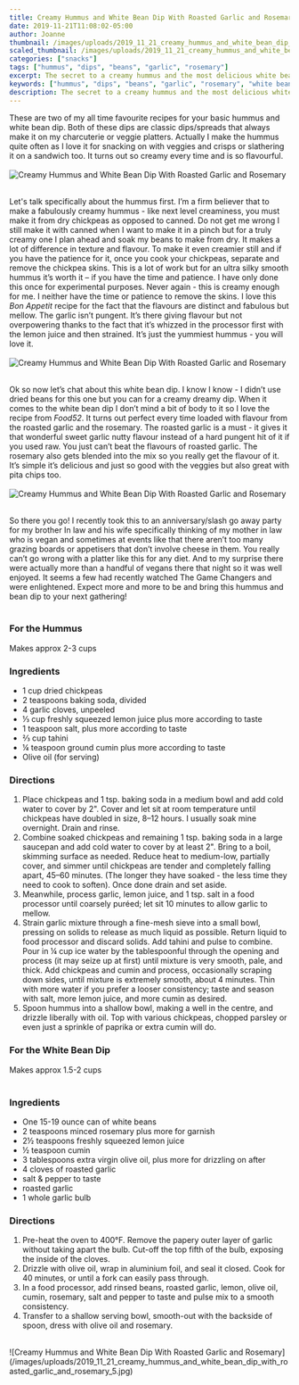 ```yaml
---
title: Creamy Hummus and White Bean Dip With Roasted Garlic and Rosemary
date: 2019-11-21T11:08:02-05:00
author: Joanne
thumbnail: /images/uploads/2019_11_21_creamy_hummus_and_white_bean_dip_with_roasted_garlic_and_rosemary_1.jpg
scaled_thumbnail: /images/uploads/2019_11_21_creamy_hummus_and_white_bean_dip_with_roasted_garlic_and_rosemary_0.jpg
categories: ["snacks"]
tags: ["hummus", "dips", "beans", "garlic", "rosemary"]
excerpt: The secret to a creamy hummus and the most delicious white bean dip
keywords: ["hummus", "dips", "beans", "garlic", "rosemary", "white bean dip"]
description: The secret to a creamy hummus and the most delicious white bean dip
---
```


These are two of my all time favourite recipes for your basic hummus and white bean dip. Both of these dips are classic dips/spreads that always make it on my charcuterie or veggie platters. Actually I make the hummus quite often as I love it for snacking on with veggies and crisps or slathering it on a sandwich too. It turns out so creamy every time and is so flavourful. 
</br>
</br>
![Creamy Hummus and White Bean Dip With Roasted Garlic and Rosemary](/images/uploads/2019_11_21_creamy_hummus_and_white_bean_dip_with_roasted_garlic_and_rosemary_2.jpg)
</br>
</br>

Let's talk specifically about the hummus first. I’m a firm believer that to make a fabulously creamy hummus - like next level creaminess, you must make it from dry chickpeas as opposed to canned. Do not get me wrong I still make it with canned when I want to make it in a pinch but for a truly creamy one I plan ahead and soak my beans to make from dry. It makes a lot of difference in texture and flavour. To make it even creamier still and if you have the patience for it, once you cook your chickpeas, separate and remove the chickpea skins. This is a lot of work but for an ultra silky smooth hummus it’s worth it – if you have the time and patience. I have only done this once for experimental purposes. Never again - this is creamy enough for me. I neither have the time or patience to remove the skins. I love this _Bon Appetit_ recipe for the fact that the flavours are distinct and fabulous but mellow. The garlic isn’t pungent. It’s there giving flavour but not overpowering thanks to the fact that it’s whizzed in the processor first with the lemon juice and then strained. It’s just the yummiest hummus - you will love it. 
</br>
</br>
![Creamy Hummus and White Bean Dip With Roasted Garlic and Rosemary](/images/uploads/2019_11_21_creamy_hummus_and_white_bean_dip_with_roasted_garlic_and_rosemary_3.jpg)
</br>
</br>

Ok so now let’s chat about this white bean dip. I know I know - I didn’t use dried beans for this one but you can for a creamy dreamy dip. When it comes to the white bean dip I don’t mind a bit of body to it so I love the recipe from _Food52_. It turns out perfect every time loaded with flavour from the roasted garlic and the rosemary. The roasted garlic is a must - it gives it that wonderful sweet garlic nutty flavour instead of a hard pungent hit of it if you used raw. You just can’t beat the flavours of roasted garlic. The rosemary also gets blended into the mix so you really get the flavour of it. It’s simple it’s delicious and just so good with the veggies but also great with pita chips too. 
</br>
</br>
![Creamy Hummus and White Bean Dip With Roasted Garlic and Rosemary](/images/uploads/2019_11_21_creamy_hummus_and_white_bean_dip_with_roasted_garlic_and_rosemary_4.jpg)
</br>
</br>

So there you go! I recently took this to an anniversary/slash go away party for my brother In law and his wife specifically thinking of my mother in law who is vegan and sometimes at events like that there aren’t too many grazing boards or appetisers that don’t involve cheese in them. You really can’t go wrong with a platter like this for any diet. And to my surprise there were actually more than a handful of vegans there that night so it was well enjoyed. It seems a few had recently watched The Game Changers and were enlightened. Expect more and more to be and bring this hummus and bean dip to your next gathering! 
</br>
</br>

### For the Hummus 
Makes approx 2-3 cups
</br>

### Ingredients

* <span itemprop="ingredients">1 cup dried chickpeas</span>
* <span itemprop="ingredients">2 teaspoons baking soda, divided</span>
* <span itemprop="ingredients">4 garlic cloves, unpeeled</span>
* <span itemprop="ingredients">⅓ cup freshly squeezed lemon juice plus more according to taste </span>
* <span itemprop="ingredients">1 teaspoon salt, plus more according to taste </span>
* <span itemprop="ingredients">⅔ cup tahini</span>
* <span itemprop="ingredients">¼ teaspoon ground cumin plus more according to taste </span>
* <span itemprop="ingredients">Olive oil (for serving)</span>

### Directions

1. Place chickpeas and 1 tsp. baking soda in a medium bowl and add cold water to cover by 2". Cover and let sit at room temperature until chickpeas have doubled in size, 8–12 hours. I usually soak mine overnight. Drain and rinse.
1. Combine soaked chickpeas and remaining 1 tsp. baking soda in a large saucepan and add cold water to cover by at least 2". Bring to a boil, skimming surface as needed. Reduce heat to medium-low, partially cover, and simmer until chickpeas are tender and completely falling apart, 45–60 minutes. (The longer they have soaked - the less time they need to cook to soften). Once done drain and set aside.
1. Meanwhile, process garlic, lemon juice, and 1 tsp. salt in a food processor until coarsely puréed; let sit 10 minutes to allow garlic to mellow.
1. Strain garlic mixture through a fine-mesh sieve into a small bowl, pressing on solids to release as much liquid as possible. Return liquid to food processor and discard solids. Add tahini and pulse to combine. Pour in ¼ cup ice water by the tablespoonful through the opening and process (it may seize up at first) until mixture is very smooth, pale, and thick. Add chickpeas and cumin and process, occasionally scraping down sides, until mixture is extremely smooth, about 4 minutes. Thin with more water if you prefer a looser consistency; taste and season with salt, more lemon juice, and more cumin as desired.
1. Spoon hummus into a shallow bowl, making a well in the centre, and drizzle liberally with oil. Top with various chickpeas, chopped parsley or even just a sprinkle of paprika or extra cumin will do. 


### For the White Bean Dip
Makes approx 1.5-2 cups 
</br>
</br>

### Ingredients

* <span itemprop="ingredients">One 15-19 ounce can of white beans</span>
* <span itemprop="ingredients">2 teaspoons minced rosemary plus more for garnish </span>
* <span itemprop="ingredients">2&frac12; teaspoons freshly squeezed lemon juice</span>
* <span itemprop="ingredients">&frac12; teaspoon cumin</span>
* <span itemprop="ingredients">3 tablespoons extra virgin olive oil, plus more for drizzling on after </span>
* <span itemprop="ingredients">4 cloves of roasted garlic</span>
* <span itemprop="ingredients">salt & pepper to taste</span>
* <span itemprop="ingredients">roasted garlic</span>
* <span itemprop="ingredients">1 whole garlic bulb</span>

### Directions

1. Pre-heat the oven to 400°F. Remove the papery outer layer of garlic without taking apart the bulb. Cut-off the top fifth of the bulb, exposing the inside of the cloves. 
2. Drizzle with olive oil, wrap in aluminium foil, and seal it closed. Cook for 40 minutes, or until a fork can easily pass through. 
3. In a food processor, add rinsed beans, roasted garlic, lemon, olive oil, cumin, rosemary, salt and pepper to taste and pulse mix to a smooth consistency. 
4. Transfer to a shallow serving bowl, smooth-out with the backside of spoon, dress with olive oil and rosemary.

</br>
![Creamy Hummus and White Bean Dip With Roasted Garlic and Rosemary](/images/uploads/2019_11_21_creamy_hummus_and_white_bean_dip_with_roasted_garlic_and_rosemary_5.jpg)